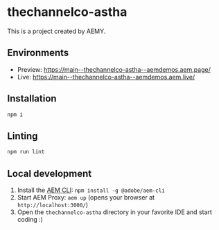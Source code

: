 # thechannelco-astha

This is a project created by AEMY.

## Environments

- Preview: https://main--thechannelco-astha--aemdemos.aem.page/
- Live: https://main--thechannelco-astha--aemdemos.aem.live/

## Installation

```sh
npm i
```

## Linting

```sh
npm run lint
```

## Local development

1. Install the [AEM CLI](https://github.com/adobe/helix-cli): `npm install -g @adobe/aem-cli`
1. Start AEM Proxy: `aem up` (opens your browser at `http://localhost:3000/`)
1. Open the `thechannelco-astha` directory in your favorite IDE and start coding :)